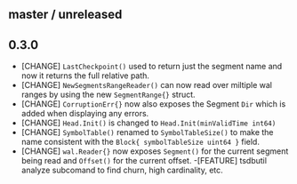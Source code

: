 ## master / unreleased

## 0.3.0

 - [CHANGE] `LastCheckpoint()` used to return just the segment name and now it returns the full relative path.
 - [CHANGE] `NewSegmentsRangeReader()` can now read over miltiple wal ranges by using the new `SegmentRange{}` struct.
 - [CHANGE] `CorruptionErr{}` now also exposes the Segment `Dir` which is added when displaying any errors.
 - [CHANGE] `Head.Init()` is changed to `Head.Init(minValidTime int64)`  
 - [CHANGE] `SymbolTable()` renamed to `SymbolTableSize()` to make the name consistent with the  `Block{ symbolTableSize uint64 }` field.
 - [CHANGE] `wal.Reader{}` now exposes `Segment()` for the current segment being read  and `Offset()` for the current offset.
  -[FEATURE] tsdbutil analyze subcomand to find churn, high cardinality, etc.
